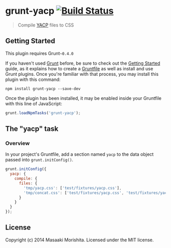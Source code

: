# grunt-yacp [![Build Status](https://travis-ci.org/morishitter/grunt-yacp.svg)](https://travis-ci.org/morishitter/grunt-yacp)

> Compile [YACP](https://github.com/morishitter/YACP) files to CSS

## Getting Started
This plugin requires Grunt`~0.4.0`

If you haven't used [Grunt](http://gruntjs.com/) before, be sure to check out the [Getting Started](http://gruntjs.com/getting-started) guide, as it explains how to create a [Gruntfile](http://gruntjs.com/sample-gruntfile) as well as install and use Grunt plugins. Once you're familiar with that process, you may install this plugin with this command:

```shell
npm install grunt-yacp --save-dev
```

Once the plugin has been installed, it may be enabled inside your Gruntfile with this line of JavaScript:

```js
grunt.loadNpmTasks('grunt-yacp');
```

## The "yacp" task

### Overview
In your project's Gruntfile, add a section named `yacp` to the data object passed into `grunt.initConfig()`.

```js
grunt.initConfig({
  yacp: {
    compile: {
      files: {
        'tmp/yacp.css': ['test/fixtures/yacp.css'],
        'tmp/concat.css': ['test/fixtures/yacp.css', 'test/fixtures/yacp2.css'],
      }
    }
  }
});
```

## License
Copyright (c) 2014 Masaaki Morishita. Licensed under the MIT license.
